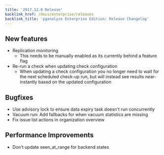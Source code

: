 ```yaml
---
title: '2017.12.0 Release'
backlink_href: /docs/enterprise/releases
backlink_title: 'pganalyze Enterprise Edition: Release Changelog'
---
```


## New features

- Replication monitoring
  - This needs to be manually enabled as its currently behind a feature flag
- Re-run a check when updating check configuration
  - When updating a check configuration you no longer need to wait for the next
    scheduled check-up run, but will instead see results near-instantly based
    on the updated configuration


## Bugfixes

- Use advisory lock to ensure data expiry task doesn't run concurrently
- Vacuum run: Add fallbacks for when vacuum statistics are missing
- Fix issue list actions in organization overview


## Performance Improvements

- Don't update seen_at_range for backend states
